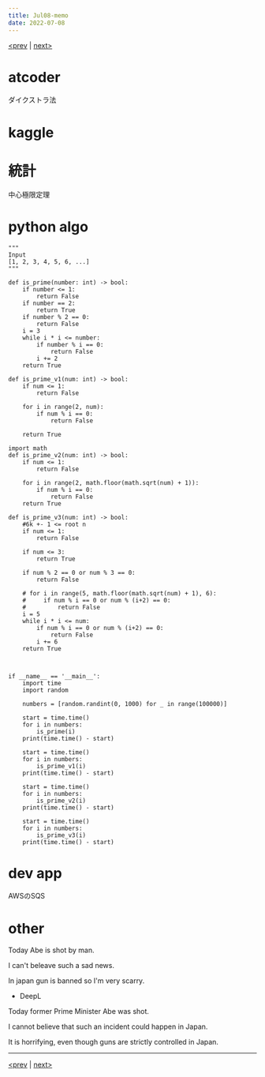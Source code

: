 ```yaml
---
title: Jul08-memo 
date: 2022-07-08 
---
```


[<prev](https://idekworks.github.io/TechnicalMemo/2022/07/07/Jul07.html) | [next>](https://idekworks.github.io/TechnicalMemo/2022/07/09/Jul09.html) 

# atcoder
ダイクストラ法


# kaggle


# 統計
中心極限定理

# python algo
```
"""
Input
[1, 2, 3, 4, 5, 6, ...]
"""

def is_prime(number: int) -> bool:
    if number <= 1:
        return False
    if number == 2: 
        return True
    if number % 2 == 0:
        return False
    i = 3
    while i * i <= number:
        if number % i == 0:
            return False
        i += 2
    return True

def is_prime_v1(num: int) -> bool:
    if num <= 1:
        return False

    for i in range(2, num):
        if num % i == 0:
            return False

    return True

import math
def is_prime_v2(num: int) -> bool:
    if num <= 1:
        return False

    for i in range(2, math.floor(math.sqrt(num) + 1)):
        if num % i == 0:
            return False
    return True

def is_prime_v3(num: int) -> bool:
    #6k +- 1 <= root n
    if num <= 1:
        return False

    if num <= 3: 
        return True

    if num % 2 == 0 or num % 3 == 0:
        return False

    # for i in range(5, math.floor(math.sqrt(num) + 1), 6):
    #     if num % i == 0 or num % (i+2) == 0:
    #         return False
    i = 5
    while i * i <= num:
        if num % i == 0 or num % (i+2) == 0:
            return False
        i += 6
    return True



if __name__ == '__main__':
    import time
    import random

    numbers = [random.randint(0, 1000) for _ in range(100000)]

    start = time.time()
    for i in numbers:
        is_prime(i)
    print(time.time() - start)

    start = time.time()
    for i in numbers:
        is_prime_v1(i)
    print(time.time() - start)

    start = time.time()
    for i in numbers:
        is_prime_v2(i)
    print(time.time() - start)

    start = time.time()
    for i in numbers:
        is_prime_v3(i)
    print(time.time() - start)
```

# dev app
AWSのSQS

# other
Today Abe is shot by man.

I can't beleave such a sad news.

In japan gun is banned so I'm very scarry.

- DeepL

Today former Prime Minister Abe was shot.

I cannot believe that such an incident could happen in Japan.

It is horrifying, even though guns are strictly controlled in Japan.

***
[<prev](https://idekworks.github.io/TechnicalMemo/2022/07/07/Jul07.html) | [next>](https://idekworks.github.io/TechnicalMemo/2022/07/09/Jul09.html)


